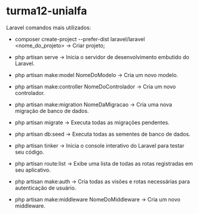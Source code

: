 # turma12-unialfa

Laravel comandos mais utilizados:

- composer create-project --prefer-dist laravel/laravel <nome_do_projeto> -> Criar projeto;

- php artisan serve -> Inicia o servidor de desenvolvimento embutido do Laravel.

- php artisan make:model NomeDoModelo -> Cria um novo modelo.

- php artisan make:controller NomeDoControlador -> Cria um novo controlador.

- php artisan make:migration NomeDaMigracao -> Cria uma nova migração de banco de dados.

- php artisan migrate -> Executa todas as migrações pendentes.

- php artisan db:seed -> Executa todas as sementes de banco de dados.

- php artisan tinker -> Inicia o console interativo do Laravel para testar seu código.

- php artisan route:list -> Exibe uma lista de todas as rotas registradas em seu aplicativo.

- php artisan make:auth -> Cria todas as visões e rotas necessárias para autenticação de usuário.

- php artisan make:middleware NomeDoMiddleware -> Cria um novo middleware.
